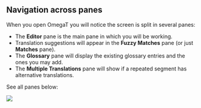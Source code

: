 ## Navigation across panes

When you open OmegaT you will notice the screen is split in several panes:

- The **Editor** pane is the main pane in which you will be working.
- Translation suggestions will appear in the **Fuzzy Matches** pane (or just **Matches** pane).
- The **Glossary** pane will display the existing glossary entries and the ones you may add.
- The **Multiple Translations** pane will show if a repeated segment has alternative translations.

See all panes below:

![](../_img/05_omegat_panes.jpg)
